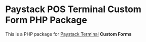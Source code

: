# Paystack POS Terminal Custom Form PHP Package

This is a PHP package for [Paystack Terminal](https://paystack.com/terminal/) **Custom Forms** 

